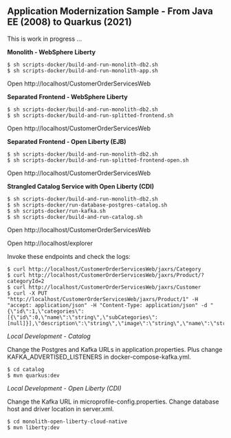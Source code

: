 ## Application Modernization Sample - From Java EE (2008) to Quarkus (2021)

This is work in progress ...


**Monolith - WebSphere Liberty**

```
$ sh scripts-docker/build-and-run-monolith-db2.sh
$ sh scripts-docker/build-and-run-monolith-app.sh
```

Open http://localhost/CustomerOrderServicesWeb


**Separated Frontend - WebSphere Liberty**

```
$ sh scripts-docker/build-and-run-monolith-db2.sh
$ sh scripts-docker/build-and-run-splitted-frontend.sh
```

Open http://localhost/CustomerOrderServicesWeb


**Separated Frontend - Open Liberty (EJB)**

```
$ sh scripts-docker/build-and-run-monolith-db2.sh
$ sh scripts-docker/build-and-run-splitted-frontend-open.sh
```

Open http://localhost/CustomerOrderServicesWeb


**Strangled Catalog Service with Open Liberty (CDI)**

```
$ sh scripts-docker/build-and-run-monolith-db2.sh
$ sh scripts-docker/run-database-postgres-catalog.sh
$ sh scripts-docker/run-kafka.sh
$ sh scripts-docker/build-and-run-catalog.sh
```

Open http://localhost/CustomerOrderServicesWeb

Open http://localhost/explorer

Invoke these endpoints and check the logs:

```
$ curl http://localhost/CustomerOrderServicesWeb/jaxrs/Category
$ curl http://localhost/CustomerOrderServicesWeb/jaxrs/Product/?categoryId=2
$ curl http://localhost/CustomerOrderServicesWeb/jaxrs/Customer
$ curl -X PUT "http://localhost/CustomerOrderServicesWeb/jaxrs/Product/1" -H "accept: application/json" -H "Content-Type: application/json" -d "{\"id\":1,\"categories\":[{\"id\":0,\"name\":\"string\",\"subCategories\":[null]}],\"description\":\"string\",\"image\":\"string\",\"name\":\"string\",\"price\":30}"
```

*Local Development - Catalog*

Change the Postgres and Kafka URLs in application.properties. Plus change KAFKA_ADVERTISED_LISTENERS in docker-compose-kafka.yml.

```
$ cd catalog
$ mvn quarkus:dev
```

*Local Development - Open Liberty (CDI)*

Change the Kafka URL in microprofile-config.properties. Change database host and driver location in server.xml.

```
$ cd monolith-open-liberty-cloud-native
$ mvn liberty:dev
```
